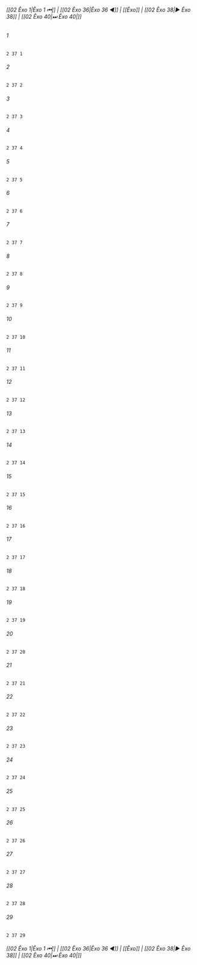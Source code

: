 
###### [[02 Êxo 1|Êxo 1 ⏮]] | [[02 Êxo 36|Êxo 36 ◀]] | [[Êxo]] | [[02 Êxo 38|▶ Êxo 38]] | [[02 Êxo 40|⏭ Êxo 40|]]

###### 1
``` verse
2 37 1 
```
###### 2
``` verse
2 37 2 
```
###### 3
``` verse
2 37 3 
```
###### 4
``` verse
2 37 4 
```
###### 5
``` verse
2 37 5 
```
###### 6
``` verse
2 37 6 
```
###### 7
``` verse
2 37 7 
```
###### 8
``` verse
2 37 8 
```
###### 9
``` verse
2 37 9 
```
###### 10
``` verse
2 37 10 
```
###### 11
``` verse
2 37 11 
```
###### 12
``` verse
2 37 12 
```
###### 13
``` verse
2 37 13 
```
###### 14
``` verse
2 37 14 
```
###### 15
``` verse
2 37 15 
```
###### 16
``` verse
2 37 16 
```
###### 17
``` verse
2 37 17 
```
###### 18
``` verse
2 37 18 
```
###### 19
``` verse
2 37 19 
```
###### 20
``` verse
2 37 20 
```
###### 21
``` verse
2 37 21 
```
###### 22
``` verse
2 37 22 
```
###### 23
``` verse
2 37 23 
```
###### 24
``` verse
2 37 24 
```
###### 25
``` verse
2 37 25 
```
###### 26
``` verse
2 37 26 
```
###### 27
``` verse
2 37 27 
```
###### 28
``` verse
2 37 28 
```
###### 29
``` verse
2 37 29 
```

###### [[02 Êxo 1|Êxo 1 ⏮]] | [[02 Êxo 36|Êxo 36 ◀]] | [[Êxo]] | [[02 Êxo 38|▶ Êxo 38]] | [[02 Êxo 40|⏭ Êxo 40|]]

